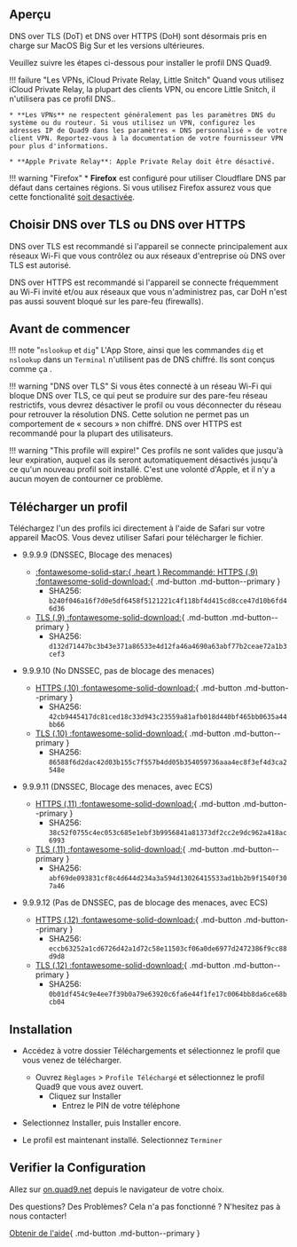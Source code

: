 ## Aperçu

DNS over TLS (DoT) et DNS over HTTPS (DoH) sont désormais pris en charge sur MacOS Big Sur et les versions ultérieures.

Veuillez suivre les étapes ci-dessous pour installer le profil DNS Quad9.

!!! failure "Les VPNs, iCloud Private Relay, Little Snitch"
    Quand vous utilisez iCloud Private Relay, la plupart des clients VPN, ou encore Little Snitch, il n'utilisera pas ce profil DNS..

	* **Les VPNs** ne respectent généralement pas les paramètres DNS du système ou du routeur. Si vous utilisez un VPN, configurez les adresses IP de Quad9 dans les paramètres « DNS personnalisé » de votre client VPN. Reportez-vous à la documentation de votre fournisseur VPN pour plus d'informations.
   
    * **Apple Private Relay**: Apple Private Relay doit être désactivé.

!!! warning "Firefox"
    * **Firefox** est configuré pour utiliser Cloudflare DNS par défaut dans certaines régions. Si vous utilisez Firefox assurez vous que cette fonctionalité [soit desactivée](https://support.mozilla.org/en-US/kb/dns-over-https#w_configure-doh-protection-settings).


## Choisir DNS over TLS ou DNS over HTTPS

DNS over TLS est recommandé si l'appareil se connecte principalement aux réseaux Wi-Fi que vous contrôlez ou aux réseaux d'entreprise où DNS over TLS est autorisé.

DNS over HTTPS est recommandé si l'appareil se connecte fréquemment au Wi-Fi invité et/ou aux réseaux que vous n'administrez pas, car DoH n'est pas aussi souvent bloqué sur les pare-feu (firewalls).

## Avant de commencer

!!! note "`nslookup` et `dig`"
    L'App Store, ainsi que les commandes `dig` et `nslookup` dans un `Terminal` n'utilisent pas de DNS chiffré. Ils sont conçus comme ça .

!!! warning "DNS over TLS"
    Si vous êtes connecté à un réseau Wi-Fi qui bloque DNS over TLS, ce qui peut se produire sur des pare-feu réseau restrictifs, vous devrez désactiver le profil ou vous déconnecter du réseau pour retrouver la résolution DNS. Cette solution ne permet pas un comportement de « secours » non chiffré. DNS over HTTPS est recommandé pour la plupart des utilisateurs.

!!! warning "This profile will expire!"
    Ces profils ne sont valides que jusqu'à leur expiration, auquel cas ils seront automatiquement désactivés jusqu'à ce qu'un nouveau profil soit installé. C'est une volonté d'Apple, et il n'y a aucun moyen de contourner ce problème.

## Télécharger un profil
Téléchargez l'un des profils ici directement à l'aide de Safari sur votre appareil MacOS. Vous devez utiliser Safari pour télécharger le fichier.

* 9.9.9.9 (DNSSEC, Blocage des menaces)
    * [:fontawesome-solid-star:{ .heart } Recommandé: HTTPS (.9) :fontawesome-solid-download:](https://docs.quad9.net/assets/mobileconfig/Quad9_Secured_DNS_over_HTTPS_20260126.mobileconfig){ .md-button .md-button--primary }
        * SHA256: `b240f046a16f7d0e5df6458f5121221c4f118bf4d415cd8cce47d10b6fd46d36`
    * [TLS (.9) :fontawesome-solid-download:](https://docs.quad9.net/assets/mobileconfig/Quad9_Secured_DNS_over_TLS_20260126.mobileconfig){ .md-button .md-button--primary }
        * SHA256: `d132d71447bc3b43e371a86533e4d12fa46a4690a63abf77b2ceae72a1b3cef3`

* 9.9.9.10 (No DNSSEC, pas de blocage des menaces)
    * [HTTPS (.10) :fontawesome-solid-download:](https://docs.quad9.net/assets/mobileconfig/Quad9_un_Secured_DNS_over_HTTPS_20260126.mobileconfig){ .md-button .md-button--primary }
        * SHA256: `42cb9445417dc81ced18c33d943c23559a81afb018d440bf465bb0635a44bb66`
    * [TLS (.10) :fontawesome-solid-download:](https://docs.quad9.net/assets/mobileconfig/Quad9_un_Secured_DNS_over_TLS_20260126.mobileconfig){ .md-button .md-button--primary }
        * SHA256: `86588f6d2dac42d03b155c7f557b4dd05b354059736aaa4ec8f3ef4d3ca2548e`

* 9.9.9.11 (DNSSEC, Blocage des menaces, avec ECS)
    * [HTTPS (.11) :fontawesome-solid-download:](https://docs.quad9.net/assets/mobileconfig/Quad9_Secured_DNS_over_HTTPS_ECS_20260126.mobileconfig){ .md-button .md-button--primary }
        * SHA256: `38c52f0755c4ec053c685e1ebf3b9956841a81373df2cc2e9dc962a418ac6993`
    * [TLS (.11) :fontawesome-solid-download:](https://docs.quad9.net/assets/mobileconfig/Quad9_Secured_DNS_over_TLS_ECS_20260126.mobileconfig){ .md-button .md-button--primary }
        * SHA256: `abf69de093831cf8c4d644d234a3a594d13026415533ad1bb2b9f1540f307a46`

* 9.9.9.12 (Pas de DNSSEC, pas de blocage des menaces, avec ECS)
    * [HTTPS (.12) :fontawesome-solid-download:](https://docs.quad9.net/assets/mobileconfig/Quad9_un_Secured_DNS_over_HTTPS_ECS_20260126.mobileconfig){ .md-button .md-button--primary }
        * SHA256: `eccb63252a1cd6726d42a1d72c58e11503cf06a0de6977d2472386f9cc88d9d8`
    * [TLS (.12) :fontawesome-solid-download:](https://docs.quad9.net/assets/mobileconfig/Quad9_un_Secured_DNS_over_TLS_ECS_20260126.mobileconfig){ .md-button .md-button--primary }
        * SHA256: `0b01df454c9e4ee7f39b0a79e63920c6fa6e44f1fe17c0064bb8da6ce68bcb04`

## Installation

* Accédez à votre dossier Téléchargements et sélectionnez le profil que vous venez de télécharger.
    * Ouvrez `Règlages` > `Profile Téléchargé` et sélectionnez le profil Quad9 que vous avez ouvert.
        * Cliquez sur Installer
            * Entrez le PIN de votre téléphone

* Selectionnez Installer, puis Installer encore.

* Le profil est maintenant installé. Selectionnez `Terminer`

## Verifier la Configuration

Allez sur [on.quad9.net](https://on.quad9.net) depuis le navigateur de votre choix.

Des questions? Des Problèmes? Cela n'a pas fonctionné ? N'hesitez pas à nous contacter!

[Obtenir de l'aide](https://quad9.net/fr/support/contact){ .md-button .md-button--primary }
